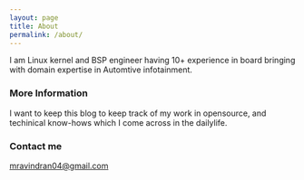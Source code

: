 ```yaml
---
layout: page
title: About
permalink: /about/
---
```


I am Linux kernel and BSP engineer having 10+ experience in board bringing with domain expertise in Automtive infotainment.

### More Information

I want to keep this blog to keep track of my work in opensource, and techinical know-hows which I come across in the dailylife.

### Contact me

[mravindran04@gmail.com](mailto:mravindran@gmail.com)
